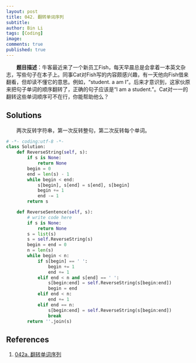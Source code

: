```yaml
---
layout: post
title: 042. 翻转单词序列
subtitle:
author: Bin Li
tags: [Coding]
image: 
comments: true
published: true
---
```


　　**题目描述**：牛客最近来了一个新员工Fish，每天早晨总是会拿着一本英文杂志，写些句子在本子上。同事Cat对Fish写的内容颇感兴趣，有一天他向Fish借来翻看，但却读不懂它的意思。例如，“student. a am I”。后来才意识到，这家伙原来把句子单词的顺序翻转了，正确的句子应该是“I am a student.”。Cat对一一的翻转这些单词顺序可不在行，你能帮助他么？


## Solutions
　　两次反转字符串，第一次反转整句，第二次反转每个单词。

```python
# -*- coding:utf-8 -*-
class Solution:
    def ReverseString(self, s):
        if s is None:
            return None
        begin = 0
        end = len(s) - 1 
        while begin < end:
            s[begin], s[end] = s[end], s[begin]
            begin += 1
            end -= 1
        return s

    def ReverseSentence(self, s):
        # write code here
        if s is None:
            return None
        s = list(s)
        s = self.ReverseString(s)
        begin = end = 0
        n = len(s)
        while begin < n:
            if s[begin] == ' ':
                begin += 1
                end += 1
            elif end < n and s[end] == ' ':
                s[begin:end] = self.ReverseString(s[begin:end])
                begin = end
            elif end < n:
                end += 1
            elif end == n:
                s[begin:end] = self.ReverseString(s[begin:end])
                break
        return ''.join(s)
```

## References
1. [042a. 翻转单词序列](https://www.nowcoder.com/practice/3194a4f4cf814f63919d0790578d51f3?tpId=13&tqId=11197&rp=1&ru=%2Fta%2Fcoding-interviews&qru=%2Fta%2Fcoding-interviews%2Fquestion-ranking&tPage=3)